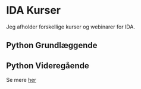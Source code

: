 # IDA Kurser
Jeg afholder forskellige kurser og webinarer for IDA.

## Python Grundlæggende


## Python Videregående
Se mere [her](./python_videregaaende/README.md)
